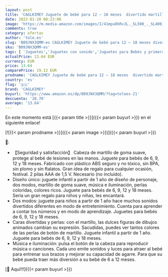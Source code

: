 ```yaml
---
layout: post
title: 'CAGLKIMEY Juguete de bebé para 12 – 18 meses  divertido martillo cambiable  juguete de bebé para 6 – 12 meses  luces y música  cumpleaños para 3 6 9 12 18 meses  niños y niñas de 1 2 años de edad.'
date: 2022-01-20 00:23:00
image: 'https://m.media-amazon.com/images/I/41mpu8hRvJL._SL500_._SL400_.jpg'
comments: true
category: ofertas
author: 'tole.es'
slug: 'B09JNX3QMM-es CAGLKIMEY Juguete de bebé para 12 – 18 meses divertido...'
sku: 'B09JNX3QMM-es'
tags: [ 'Juguetes','Juguetes con sonido','Juguetes para Bebés y primera infancia','Juguetes y juegos','bebé','caglkimey', ]
actualPrice: 13.64 EUR
currency: EUR
price: 13.64
comparePrice: 19.13 EUR
prodname: 'CAGLKIMEY Juguete de bebé para 12 – 18 meses  divertido martillo cambiable  juguete de bebé para 6 – 12 meses  luces y música  cumpleaños para 3 6 9 12 18 meses  niños y niñas de 1 2 años de edad.'
country: 'es'
flag: '🇪🇸'
brand: 'CAGLKIMEY'
buyurl: 'https://www.amazon.es/dp/B09JNX3QMM/?tag=tolees-21'
descuento: '28.70'
average: '13.64'
---
```


En este momento está [{{< param title >}}]({{< param buyurl >}}) en el siguiente enlace!

[![{{< param prodname >}}]({{< param image >}})]({{< param buyurl >}})

🔎:

- 【Seguridad y satisfacción】 Cabeza de martillo de goma suave, protege al bebé de lesiones en las manos. Juguete para bebés de 6, 9, 12 y 18 meses. Fabricado con plástico ABS seguro y no tóxico, sin BPA, sin plomo y sin ftalatos. Gran idea de regalo para cualquier ocasión, festival. 2 pilas AAA de 1,5 V. Necesario (no incluido).
- Diseño único: juguete infantil a partir de 1 año de diseño de personaje, dos modos, martillo de goma suave, música e iluminación, perlas coloridas, colores ricos. Juguete para bebés de 6, 9, 12 y 18 meses. Sería un gran regalo para niños y niñas, les encantará.
- Dos modos: juguete para niños a partir de 1 año hace muchos sonidos divertidos diferentes en modo de entretenimiento. Cuenta para aprender a contar los números y en modo de aprendizaje. Juguetes para bebés de 6, 9, 12 y 18 meses.
- Caras divertidas y perlas: con el martillo, las dulces figuras de dibujos animados cambian su expresión. Sacudidas, puedes ver tantos colores de las perlas de botón de martillo. Juguete infantil a partir de 1 año. Juguete para bebés de 6, 9, 12 y 18 meses.
- Música e iluminación: pulsa el botón de la cabeza para reproducir música o canciones. Cada uno emite sonidos y luces para atraer al bebé para entrenar sus brazos y mejorar su capacidad de agarre. Para que su bebé pueda traer más diversión a su bebé de 6 a 12 meses.

[🛒 Aquí!!!]({{< param buyurl >}})
